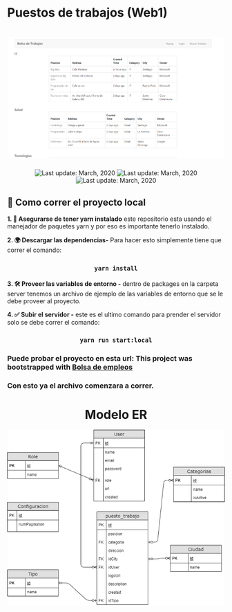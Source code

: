 # Puestos de trabajos (Web1)

<h1 align="center">
  <img src="./project images/HomePage.png" alt="Puestos de trabajos">
</h1>

<div align="center">
    <img src="https://img.shields.io/github/last-commit/keyner07/puestos_trabajos/master" alt="Last update: March, 2020">
    <img src="https://img.shields.io/github/repo-size/keyner07/puestos_trabajos" alt="Last update: March, 2020">
    <img src="https://img.shields.io/github/issues-pr-closed/keyner07/puestos_trabajos" alt="Last update: March, 2020">
</div>

## 🚀 Como correr el proyecto local
**1. 🐳 Asegurarse de tener yarn instalado** este repositorio esta usando el manejador de paquetes yarn y por eso es importante tenerlo instalado.

**2. 🌍 Descargar las dependencias-** Para hacer esto simplemente tiene que correr el comando:
### <div align="center">`yarn install`</div>

**3. 🛠️ Proveer las variables de entorno -** dentro de packages en la carpeta server tenemos un archivo de ejemplo de las variables de entorno que se le debe proveer al proyecto.

**4. ✅ Subir el servidor -** este es el ultimo comando para prender el servidor solo se debe correr el comando:
### <div align="center">`yarn run start:local`</div>

### Puede probar el proyecto en esta url: This project was bootstrapped with [Bolsa de empleos](https://www.makelus.me/)

### Con esto ya el archivo comenzara a correr.

<h1 align="center">Modelo ER</h1>
<div><img src="./project images/ER.png" alt="Node.js Best Practices"></div>